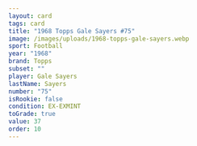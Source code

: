 ```yaml
---
layout: card
tags: card
title: "1968 Topps Gale Sayers #75"
image: /images/uploads/1968-topps-gale-sayers.webp
sport: Football
year: "1968"
brand: Topps
subset: ""
player: Gale Sayers
lastName: Sayers
number: "75"
isRookie: false
condition: EX-EXMINT
toGrade: true
value: 37
order: 10
---
```

